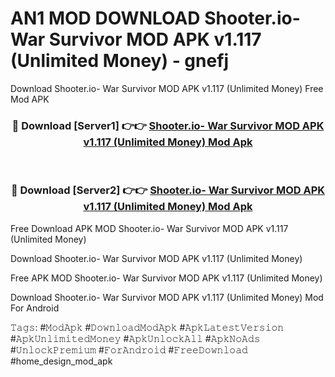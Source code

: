 # AN1 MOD DOWNLOAD Shooter.io- War Survivor MOD APK v1.117 (Unlimited Money) - gnefj
Download Shooter.io- War Survivor MOD APK v1.117 (Unlimited Money) Free Mod APK

<div align="center">
<h3>🔴 Download [Server1] 👉👉 <a href="https://apk-comot.site?title=Shooter.io-_War_Survivor_MOD_APK_v1.117_(Unlimited_Money)">Shooter.io- War Survivor MOD APK v1.117 (Unlimited Money) Mod Apk</a></h3><br>

<h3>🔴 Download [Server2] 👉👉 <a href="https://apk-comot.site?title=Shooter.io-_War_Survivor_MOD_APK_v1.117_(Unlimited_Money)">Shooter.io- War Survivor MOD APK v1.117 (Unlimited Money) Mod Apk</a></h3>
</div>


Free Download APK MOD Shooter.io- War Survivor MOD APK v1.117 (Unlimited Money)

Download Shooter.io- War Survivor MOD APK v1.117 (Unlimited Money) 

Free APK MOD Shooter.io- War Survivor MOD APK v1.117 (Unlimited Money) 

Download Shooter.io- War Survivor MOD APK v1.117 (Unlimited Money) Mod For Android

𝚃𝚊𝚐𝚜: #𝙼𝚘𝚍𝙰𝚙𝚔 #𝙳𝚘𝚠𝚗𝚕𝚘𝚊𝚍𝙼𝚘𝚍𝙰𝚙𝚔 #𝙰𝚙𝚔𝙻𝚊𝚝𝚎𝚜𝚝𝚅𝚎𝚛𝚜𝚒𝚘𝚗 #𝙰𝚙𝚔𝚄𝚗𝚕𝚒𝚖𝚒𝚝𝚎𝚍𝙼𝚘𝚗𝚎𝚢 #𝙰𝚙𝚔𝚄𝚗𝚕𝚘𝚌𝚔𝙰𝚕𝚕 #𝙰𝚙𝚔𝙽𝚘𝙰𝚍𝚜 #𝚄𝚗𝚕𝚘𝚌𝚔𝙿𝚛𝚎𝚖𝚒𝚞𝚖 #𝙵𝚘𝚛𝙰𝚗𝚍𝚛𝚘𝚒𝚍 #𝙵𝚛𝚎𝚎𝙳𝚘𝚠𝚗𝚕𝚘𝚊𝚍 #home_design_mod_apk